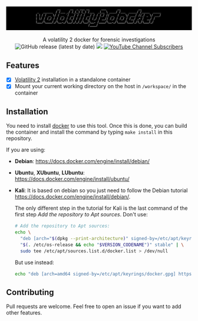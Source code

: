 ![](./.github/banner.png)

<p align="center">
  A volatility 2 docker for forensic investigations
  <br>
  <img alt="GitHub release (latest by date)" src="https://img.shields.io/github/v/release/p0dalirius/volatility2docker">
  <a href="https://twitter.com/intent/follow?screen_name=podalirius_" title="Follow"><img src="https://img.shields.io/twitter/follow/podalirius_?label=Podalirius&style=social"></a>
  <a href="https://www.youtube.com/c/Podalirius_?sub_confirmation=1" title="Subscribe"><img alt="YouTube Channel Subscribers" src="https://img.shields.io/youtube/channel/subscribers/UCF_x5O7CSfr82AfNVTKOv_A?style=social"></a>
  <br>
</p>

## Features

 - [x] [Volatility 2](https://github.com/volatilityfoundation/volatility) installation in a standalone container
 - [x] Mount your current working directory on the host in `/workspace/` in the container
 
## Installation

You need to install [docker](https://docs.docker.com/engine/install/ubuntu/) to use this tool. Once this is done, you can build the container and install the command by typing `make install` in this repository.

If you are using:
 - **Debian**: https://docs.docker.com/engine/install/debian/
 - **Ubuntu**, **XUbuntu**, **LUbuntu**: https://docs.docker.com/engine/install/ubuntu/
 - **Kali**: It is based on debian so you just need to follow the Debian tutorial https://docs.docker.com/engine/install/debian/.

   The only different step in the tutorial for Kali is the last command of the first step _Add the repository to Apt sources_. Don't use:
    ```sh
    # Add the repository to Apt sources:
    echo \
      "deb [arch="$(dpkg --print-architecture)" signed-by=/etc/apt/keyrings/docker.gpg] https://download.docker.com/linux/debian \
      "$(. /etc/os-release && echo "$VERSION_CODENAME")" stable" | \
      sudo tee /etc/apt/sources.list.d/docker.list > /dev/null
    ```
    
    But use instead:
    
    ```sh
    echo "deb [arch=amd64 signed-by=/etc/apt/keyrings/docker.gpg] https://download.docker.com/linux/debian buster stable" > /etc/apt/sources.list.d/docker.list
    ```

## Contributing

Pull requests are welcome. Feel free to open an issue if you want to add other features.

